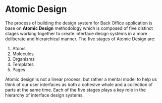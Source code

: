 # Atomic Design

The process of building the design system for Back Office application is base on **Atomic Design** methodology which is composed of five distinct stages working together to create interface design systems in a more deliberate and hierarchical manner. The five stages of Atomic Design are:

1. Atoms
2. Molecules
3. Organisms
4. Templates
5. Pages

Atomic design is not a linear process, but rather a mental model to help us think of our user interfaces as both a cohesive whole and a collection of parts at the same time. Each of the five stages plays a key role in the hierarchy of interface design systems.

